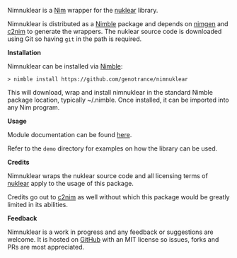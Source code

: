 Nimnuklear is a [Nim](https://nim-lang.org/) wrapper for the [nuklear](https://github.com/vurtun/nuklear) library.

Nimnuklear is distributed as a [Nimble](https://github.com/nim-lang/nimble) package and depends on [nimgen](https://github.com/genotrance/nimgen) and [c2nim](https://github.com/nim-lang/c2nim/) to generate the wrappers. The nuklear source code is downloaded using Git so having ```git``` in the path is required.

__Installation__

Nimnuklear can be installed via [Nimble](https://github.com/nim-lang/nimble):

```
> nimble install https://github.com/genotrance/nimnuklear
```

This will download, wrap and install nimnuklear in the standard Nimble package location, typically ~/.nimble. Once installed, it can be imported into any Nim program.

__Usage__

Module documentation can be found [here](http://nimgen.genotrance.com/nimnuklear).

Refer to the ```demo``` directory for examples on how the library can be used.

__Credits__

Nimnuklear wraps the nuklear source code and all licensing terms of [nuklear](https://raw.githubusercontent.com/vurtun/nuklear/master/src/LICENSE) apply to the usage of this package.

Credits go out to [c2nim](https://github.com/nim-lang/c2nim/) as well without which this package would be greatly limited in its abilities.

__Feedback__

Nimnuklear is a work in progress and any feedback or suggestions are welcome. It is hosted on [GitHub](https://github.com/genotrance/nimnuklear) with an MIT license so issues, forks and PRs are most appreciated.
